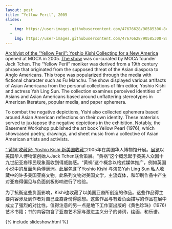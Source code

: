 ```yaml
---
layout: post
title: “Yellow Peril”, 2005
slides:
  -
    img: https://user-images.githubusercontent.com/47676628/90585306-8c1ec600-e1a2-11ea-9e2d-7ad69e590447.jpg
  -
    img: https://user-images.githubusercontent.com/47676628/90585308-8de88980-e1a2-11ea-8101-6ed6858ace5c.jpg
---
```


[Archivist of the “Yellow Peril”: Yoshio Kishi Collecting for a New America](https://www.nytimes.com/2005/05/01/nyregion/thecity/in-a-west-side-apartment-a-world.html) opened at MOCA in 2005.  [The show](https://www.asianconnections.com/item/-7) was co-curated by MOCA founder Jack Tchen.  The “Yellow Peril” moniker was derived from a 19th century phrase that originated from the supposed threat of the Asian diaspora to Anglo Americans. This trope was popularized through the media with fictional character such as Fu Manchu.  The show displayed various artifacts of Asian Americana from the personal collections of film editor, Yoshio Kishi and actress Yah Ling Sun. The collection examines perceived identities of Asians and Asian Americans based around unflattering stereotypes in American literature, popular media, and paper ephemera.  

To combat the negative depictions, Yishi also collected ephemera based around Asian American reflections on their own identity. These materials served to juxtapose the negative depictions in the exhibition. Notably, the Basement Workshop published the art book Yellow Pearl (1976), which showcased poetry, drawings, and sheet music from a collective of Asian American artists and activists.  

[“‘黄祸’收藏家: Yoshio Kishi 新美国收藏”](https://www.nytimes.com/2005/05/01/nyregion/thecity/in-a-west-side-apartment-a-world.html)2005年在美国华人博物馆开展。[展览](https://www.asianconnections.com/item/-7)以美国华人博物馆创始人Jack Tchen联合策展。“黄祸“这个概念起于英美人众因十九世纪亚裔移民现象而收到得威胁感。“黄祸”这个概念以格式媒体推广，例如英国小说中的反面角色傅满洲。此展包含了Yoshio Kishi 与演员Yah Ling Sun 私人收藏中的许多美国亚裔文物。此系列文物对美国文学，主流媒体，和印刷作品中产生对亚裔得偏见与负面刻板影响进行了检验。
  
为了抗衡这些负面影响，Kishi也收藏了以美国亚裔所创造的作品。这些作品得主要内容涉及到作者对自己亚裔身份得感想。这些作品与有着负面描写的作品在展中成立了强烈的对比性。值得注意的另一点是地下工作室出版的《黄色珍珠》(1976)艺术书籍；书的内容包含了亚裔艺术家与激进主义分子的诗词，绘画，和乐谱。

{% include slideshow.html %}
